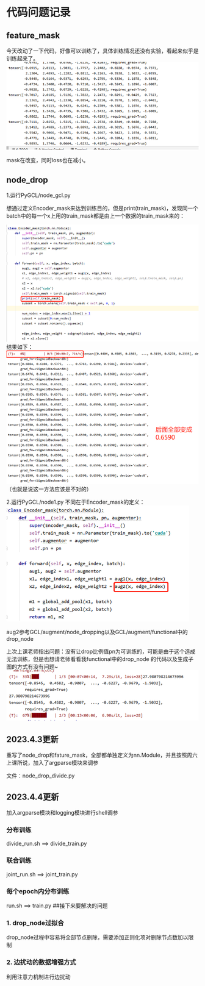 # 代码问题记录

## feature_mask

今天改动了一下代码，好像可以训练了，具体训练情况还没有实验，看起来似乎是训练起来了。
![](PyGCL/test/5.png)

mask在改变，同时loss也在减小。
## node_drop

1.运行PyGCL/node_gcl.py

想通过定义Encoder_mask来达到训练目的，但是print(train_mask)，发现同一个batch中的每一个x上用的train_mask都是由上一个数据的train_mask来的：

![](PyGCL/test/1.png)
结果如下：
![](PyGCL/test/2.png)
（也就是说这一方法应该是不对的）

2.运行PyGCL/node1.py
不同在于Encoder_mask的定义：
![](PyGCL/test/3.png)

aug2参考GCL/augment/node_dropping以及GCL/augment/functional中的drop_node

上次上课老师指出问题：没有让drop比例值pn为可训练的，可能是由于这个造成无法训练，但是也想请老师看看我functional中的drop_node
的代码以及生成子图的方式有没有问题~
![](PyGCL/test/4.png)

## 2023.4.3更新
重写了node_drop和fature_mask，全部都单独定义为nn.Module，并且按照周六上课所说，加入了argparse模块来调参

文件：node_drop_divide.py

## 2023.4.4更新
加入argparse模块和logging模块进行shell调参
### 分布训练
divide_run.sh  ==>  divide_train.py

### 联合训练
joint_run.sh   ==>  joint_train.py

### 每个epoch内分布训练
run.sh  ==>  train.py
##接下来要解决的问题
### 1. drop_node过拟合
drop_node过程中容易将全部节点删除，需要添加正则化项对删除节点数加以限制
### 2. 边扰动的数据增强方式
利用注意力机制进行边扰动